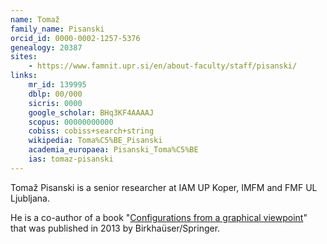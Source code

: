 ```yaml
---
name: Tomaž
family_name: Pisanski
orcid_id: 0000-0002-1257-5376
genealogy: 20387
sites: 
    - https://www.famnit.upr.si/en/about-faculty/staff/pisanski/
links:
    mr_id: 139995
    dblp: 00/000
    sicris: 0000
    google_scholar: BHq3KF4AAAAJ
    scopus: 00000000000
    cobiss: cobiss+search+string
    wikipedia: Toma%C5%BE_Pisanski
    academia_europaea: Pisanski_Toma%C5%BE
    ias: tomaz-pisanski
---
```


Tomaž Pisanski is a senior researcher at IAM UP Koper, IMFM and FMF UL Ljubljana.

He is a co-author of a book "[Configurations from a graphical viewpoint](https://link.springer.com/book/10.1007/978-0-8176-8364-1)" that was published in 2013 by Birkhaüser/Springer.

